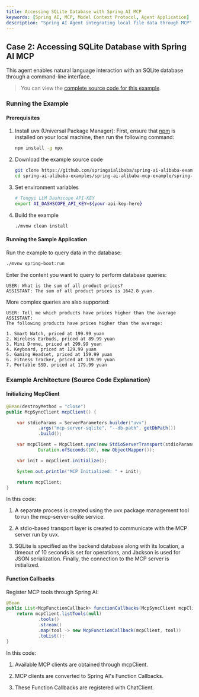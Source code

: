 ```yaml
---
title: Accessing SQLite Database with Spring AI MCP
keywords: [Spring AI, MCP, Model Context Protocol, Agent Application]
description: "Spring AI Agent integrating local file data through MCP"
---
```


## Case 2: Accessing SQLite Database with Spring AI MCP

This agent enables natural language interaction with an SQLite database through a command-line interface.

> You can view the [complete source code for this example](https://github.com/springaialibaba/spring-ai-alibaba-examples/tree/main/spring-ai-alibaba-mcp-example/spring-ai-alibaba-mcp-manual-example/sqlite/ai-mcp-sqlite-chatbot).

### Running the Example

#### Prerequisites

1. Install uvx (Universal Package Manager):
   First, ensure that [npm](https://docs.npmjs.com/downloading-and-installing-node-js-and-npm) is installed on your local machine, then run the following command:

    ```bash
    npm install -g npx
    ```

2. Download the example source code

    ```bash
    git clone https://github.com/springaialibaba/spring-ai-alibaba-examples.git
    cd spring-ai-alibaba-examples/spring-ai-alibaba-mcp-example/spring-ai-alibaba-mcp-manual-example/sqlite/ai-mcp-sqlite-chatbot
    ```

3. Set environment variables

    ```bash
    # Tongyi LLM Dashscope API-KEY
    export AI_DASHSCOPE_API_KEY=${your-api-key-here}
    ```

4. Build the example

    ```bash
    ./mvnw clean install
    ```

#### Running the Sample Application

Run the example to query data in the database:

```bash
./mvnw spring-boot:run
```

Enter the content you want to query to perform database queries:

```
USER: What is the sum of all product prices?
ASSISTANT: The sum of all product prices is 1642.8 yuan.
```

More complex queries are also supported:

```
USER: Tell me which products have prices higher than the average
ASSISTANT:
The following products have prices higher than the average:

1. Smart Watch, priced at 199.99 yuan
2. Wireless Earbuds, priced at 89.99 yuan
3. Mini Drone, priced at 299.99 yuan
4. Keyboard, priced at 129.99 yuan
5. Gaming Headset, priced at 159.99 yuan
6. Fitness Tracker, priced at 119.99 yuan
7. Portable SSD, priced at 179.99 yuan

```

### Example Architecture (Source Code Explanation)

#### Initializing McpClient

```java
@Bean(destroyMethod = "close")
public McpSyncClient mcpClient() {

    var stdioParams = ServerParameters.builder("uvx")
            .args("mcp-server-sqlite", "--db-path", getDbPath())
            .build();

    var mcpClient = McpClient.sync(new StdioServerTransport(stdioParams),
            Duration.ofSeconds(10), new ObjectMapper());

    var init = mcpClient.initialize();

    System.out.println("MCP Initialized: " + init);

    return mcpClient;
}
```

In this code:

1. A separate process is created using the uvx package management tool to run the mcp-server-sqlite service.

2. A stdio-based transport layer is created to communicate with the MCP server run by uvx.

3. SQLite is specified as the backend database along with its location, a timeout of 10 seconds is set for operations, and Jackson is used for JSON serialization.
Finally, the connection to the MCP server is initialized.

#### Function Callbacks

Register MCP tools through Spring AI:

```java
@Bean
public List<McpFunctionCallback> functionCallbacks(McpSyncClient mcpClient) {
    return mcpClient.listTools(null)
            .tools()
            .stream()
            .map(tool -> new McpFunctionCallback(mcpClient, tool))
            .toList();
}
```

In this code:

1. Available MCP clients are obtained through mcpClient.

2. MCP clients are converted to Spring AI's Function Callbacks.

3. These Function Callbacks are registered with ChatClient.
